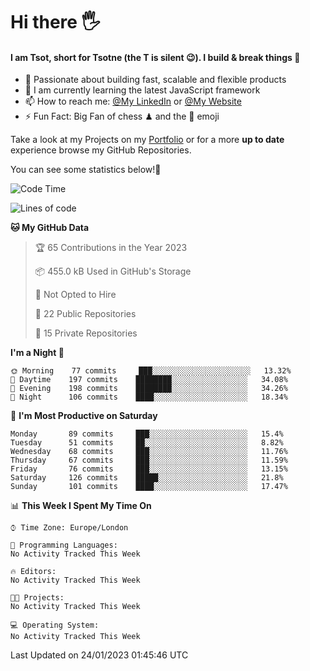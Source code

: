 # Hi there :raised_hand_with_fingers_splayed:
#### I am Tsot, short for Tsotne (the T is silent :wink:). I build & break things :space_invader:
- :telescope: Passionate about building fast, scalable and flexible products
- :seedling: I am currently learning the latest JavaScript framework 
- :mailbox: How to reach me: [@My LinkedIn](https://www.linkedin.com/in/tsotne-gvadzabia/) or [@My Website](https://tsotne.co.uk/contact)
- :zap: Fun Fact: Big Fan of chess ♟ and the 👾 emoji

Take a look at my Projects on my [Portfolio](https://tsotne.co.uk/) or for a more **up to date** experience browse my GitHub Repositories.

You can see some statistics below!:space_invader:
<!--START_SECTION:waka-->
![Code Time](http://img.shields.io/badge/Code%20Time-761%20hrs%202%20mins-blue)

![Lines of code](https://img.shields.io/badge/From%20Hello%20World%20I%27ve%20Written-650%20Thousand%20lines%20of%20code-blue)

**🐱 My GitHub Data** 

> 🏆 65 Contributions in the Year 2023
 > 
> 📦 455.0 kB Used in GitHub's Storage 
 > 
> 🚫 Not Opted to Hire
 > 
> 📜 22 Public Repositories 
 > 
> 🔑 15 Private Repositories  
 > 
**I'm a Night 🦉** 

```text
🌞 Morning    77 commits     ███░░░░░░░░░░░░░░░░░░░░░░   13.32% 
🌆 Daytime    197 commits    ████████░░░░░░░░░░░░░░░░░   34.08% 
🌃 Evening    198 commits    ████████░░░░░░░░░░░░░░░░░   34.26% 
🌙 Night      106 commits    ████░░░░░░░░░░░░░░░░░░░░░   18.34%

```
📅 **I'm Most Productive on Saturday** 

```text
Monday       89 commits     ███░░░░░░░░░░░░░░░░░░░░░░   15.4% 
Tuesday      51 commits     ██░░░░░░░░░░░░░░░░░░░░░░░   8.82% 
Wednesday    68 commits     ███░░░░░░░░░░░░░░░░░░░░░░   11.76% 
Thursday     67 commits     ███░░░░░░░░░░░░░░░░░░░░░░   11.59% 
Friday       76 commits     ███░░░░░░░░░░░░░░░░░░░░░░   13.15% 
Saturday     126 commits    █████░░░░░░░░░░░░░░░░░░░░   21.8% 
Sunday       101 commits    ████░░░░░░░░░░░░░░░░░░░░░   17.47%

```


📊 **This Week I Spent My Time On** 

```text
⌚︎ Time Zone: Europe/London

💬 Programming Languages: 
No Activity Tracked This Week

🔥 Editors: 
No Activity Tracked This Week

🐱‍💻 Projects: 
No Activity Tracked This Week

💻 Operating System: 
No Activity Tracked This Week

```


 Last Updated on 24/01/2023 01:45:46 UTC
<!--END_SECTION:waka-->
